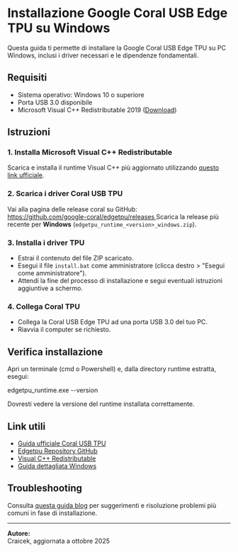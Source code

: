 # Installazione Google Coral USB Edge TPU su Windows

Questa guida ti permette di installare la Google Coral USB Edge TPU su PC Windows, inclusi i driver necessari e le dipendenze fondamentali.

## Requisiti

- Sistema operativo: Windows 10 o superiore
- Porta USB 3.0 disponibile
- Microsoft Visual C++ Redistributable 2019 ([Download](https://learn.microsoft.com/en-us/cpp/windows/latest-supported-vc-redist))

## Istruzioni

### 1. Installa Microsoft Visual C++ Redistributable

Scarica e installa il runtime Visual C++ più aggiornato utilizzando [questo link ufficiale](https://learn.microsoft.com/en-us/cpp/windows/latest-supported-vc-redist).

### 2. Scarica i driver Coral USB TPU

Vai alla pagina delle release coral su GitHub:  
[https://github.com/google-coral/edgetpu/releases  ](https://github.com/google-coral/libedgetpu/releases)
Scarica la release più recente per **Windows** (`edgetpu_runtime_<version>_windows.zip`).

### 3. Installa i driver TPU

- Estrai il contenuto del file ZIP scaricato.
- Esegui il file `install.bat` come amministratore (clicca destro > "Esegui come amministratore").
- Attendi la fine del processo di installazione e segui eventuali istruzioni aggiuntive a schermo.

### 4. Collega Coral TPU

- Collega la Coral USB Edge TPU ad una porta USB 3.0 del tuo PC.
- Riavvia il computer se richiesto.

## Verifica installazione

Apri un terminale (cmd o Powershell) e, dalla directory runtime estratta, esegui:

edgetpu_runtime.exe --version

Dovresti vedere la versione del runtime installata correttamente.

## Link utili

- [Guida ufficiale Coral USB TPU](https://coral.ai/docs/accelerator/get-started)
- [Edgetpu Repository GitHub](https://github.com/google-coral/edgetpu/releases)
- [Visual C++ Redistributable](https://learn.microsoft.com/en-us/cpp/windows/latest-supported-vc-redist)
- [Guida dettagliata Windows](https://johngalea.wordpress.com/2024/06/28/coral-tpu-on-windows/)

## Troubleshooting

Consulta [questa guida blog](https://johngalea.wordpress.com/2024/06/28/coral-tpu-on-windows/) per suggerimenti e risoluzione problemi più comuni in fase di installazione.

---

**Autore:**  
Craicek, aggiornata a ottobre 2025
